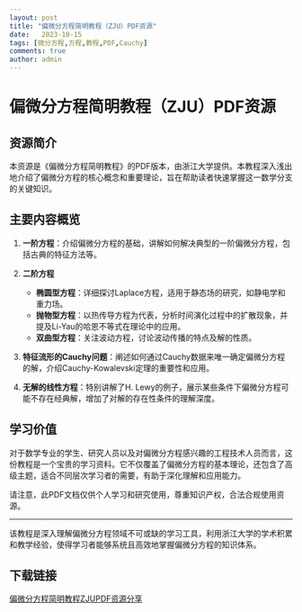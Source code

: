 ```yaml
---
layout: post
title: "偏微分方程简明教程（ZJU）PDF资源"
date:   2023-10-15
tags: [微分方程,方程,教程,PDF,Cauchy]
comments: true
author: admin
---
```

# 偏微分方程简明教程（ZJU）PDF资源

## 资源简介

本资源是《偏微分方程简明教程》的PDF版本，由浙江大学提供。本教程深入浅出地介绍了偏微分方程的核心概念和重要理论，旨在帮助读者快速掌握这一数学分支的关键知识。

## 主要内容概览

1. **一阶方程**：介绍偏微分方程的基础，讲解如何解决典型的一阶偏微分方程，包括古典的特征方法等。

2. **二阶方程**
   - **椭圆型方程**：详细探讨Laplace方程，适用于静态场的研究，如静电学和重力场。
   - **抛物型方程**：以热传导方程为代表，分析时间演化过程中的扩散现象，并提及Li-Yau的哈恩不等式在理论中的应用。
   - **双曲型方程**：关注波动方程，讨论波动传播的特点及解的性质。

3. **特征流形的Cauchy问题**：阐述如何通过Cauchy数据来唯一确定偏微分方程的解，介绍Cauchy-Kowalevski定理的重要性和应用。

4. **无解的线性方程**：特别讲解了H. Lewy的例子，展示某些条件下偏微分方程可能不存在经典解，增加了对解的存在性条件的理解深度。

## 学习价值

对于数学专业的学生、研究人员以及对偏微分方程感兴趣的工程技术人员而言，这份教程是一个宝贵的学习资料。它不仅覆盖了偏微分方程的基本理论，还包含了高级主题，适合不同层次学习者的需要，有助于深化理解和应用能力。

请注意，此PDF文档仅供个人学习和研究使用，尊重知识产权，合法合规使用资源。

---

该教程是深入理解偏微分方程领域不可或缺的学习工具，利用浙江大学的学术积累和教学经验，使得学习者能够系统且高效地掌握偏微分方程的知识体系。

## 下载链接

[偏微分方程简明教程ZJUPDF资源分享](https://pan.quark.cn/s/5501ec0c6c78)